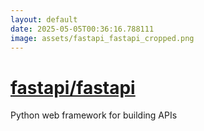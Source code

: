 ```yaml
---
layout: default
date: 2025-05-05T00:36:16.788111
image: assets/fastapi_fastapi_cropped.png
---
```


# [fastapi/fastapi](https://github.com/fastapi/fastapi)

Python web framework for building APIs
